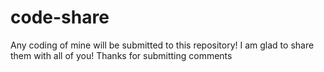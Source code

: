 code-share
==========

Any coding of mine will be submitted to this repository! I am glad to share them with all of you! Thanks for submitting comments
